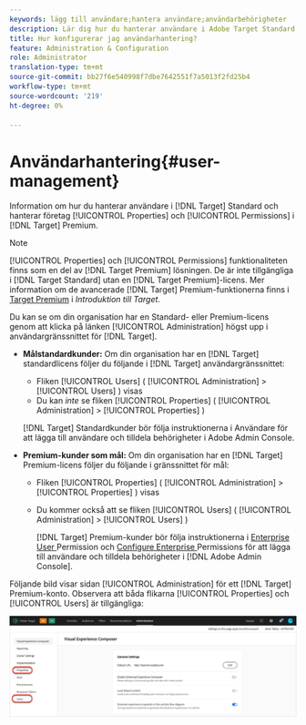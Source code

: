 ```yaml
---
keywords: lägg till användare;hantera användare;användarbehörigheter
description: Lär dig hur du hanterar användare i Adobe Target Standard och hanterar Enterprise-egenskaper och behörigheter i Adobe Target Premium.
title: Hur konfigurerar jag användarhantering?
feature: Administration & Configuration
role: Administrator
translation-type: tm+mt
source-git-commit: bb27f6e540998f7dbe7642551f7a5013f2fd25b4
workflow-type: tm+mt
source-wordcount: '219'
ht-degree: 0%

---
```



# Användarhantering{#user-management}

Information om hur du hanterar användare i [!DNL Target] Standard och hanterar företag [!UICONTROL Properties] och [!UICONTROL Permissions] i [!DNL Target] Premium.

>[!NOTE]
>
>[!UICONTROL Properties] och  [!UICONTROL Permissions] funktionaliteten finns som en del av  [!DNL Target Premium] lösningen. De är inte tillgängliga i [!DNL Target Standard] utan en [!DNL Target Premium]-licens. Mer information om de avancerade [!DNL Target] Premium-funktionerna finns i [Target Premium](/help/c-intro/intro.md#premium) i *Introduktion till Target*.

Du kan se om din organisation har en Standard- eller Premium-licens genom att klicka på länken [!UICONTROL Administration] högst upp i användargränssnittet för [!DNL Target].

* **Målstandardkunder:** Om din organisation har en  [!DNL Target] standardlicens följer du följande i  [!DNL Target] användargränssnittet:

   * Fliken [!UICONTROL Users] ( [!UICONTROL Administration] > [!UICONTROL Users] ) visas
   * Du kan *inte* se fliken [!UICONTROL Properties] ( [!UICONTROL Administration] > [!UICONTROL Properties] )

   [!DNL Target] Standardkunder bör följa instruktionerna i  [](/help/administrating-target/c-user-management/c-user-management/user-management.md) Användare för att lägga till användare och tilldela behörigheter i Adobe Admin Console.

* **Premium-kunder som mål:** Om din organisation har en  [!DNL Target] Premium-licens följer du följande i gränssnittet för mål:

   * Fliken [!UICONTROL Properties] ( [!UICONTROL Administration] > [!UICONTROL Properties] ) visas
   * Du kommer också att se fliken [!UICONTROL Users] ( [!UICONTROL Administration] > [!UICONTROL Users] )

      [!DNL Target] Premium-kunder bör följa instruktionerna i  [Enterprise User ](/help/administrating-target/c-user-management/property-channel/property-channel.md#concept_E396B16FA2024ADBA27BC056138F9838) Permission och  [Configure Enterprise ](/help/administrating-target/c-user-management/property-channel/properties-overview.md#concept_22F2855DBF0D4754B9460F5D68749C71) Permissions för att lägga till användare och tilldela behörigheter i  [!DNL Adobe Admin Console].

Följande bild visar sidan [!UICONTROL Administration] för ett [!DNL Target] Premium-konto. Observera att båda flikarna [!UICONTROL Properties] och [!UICONTROL Users] är tillgängliga:

![Fliken Administration](/help/administrating-target/assets/premium.png)

